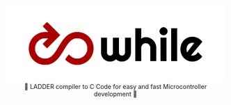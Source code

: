 <br />
<div align="center">
  <img src="logo.png" width="560" />
</div>
<div align="center">
  🚀️ LADDER compiler to C Code for easy and fast Microcontroller development 🚀️
</div>
<br />

